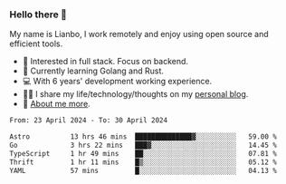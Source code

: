 ### Hello there 👋

My name is Lianbo, I work remotely and enjoy using open source and efficient tools.

- 🔭 Interested in full stack. Focus on backend.
- 🌱 Currently learning Golang and Rust.
- 💻 With 6 years' development working experience.
- ✍🏻 I share my life/technology/thoughts on my [personal blog](https://godruoyi.com).
- 👒 [About me more](https://godruoyi.com/posts/About-godruoyi).

<!--START_SECTION:waka-->

```txt
From: 23 April 2024 - To: 30 April 2024

Astro          13 hrs 46 mins  ██████████████▓░░░░░░░░░░   59.00 %
Go             3 hrs 22 mins   ███▓░░░░░░░░░░░░░░░░░░░░░   14.45 %
TypeScript     1 hr 49 mins    ██░░░░░░░░░░░░░░░░░░░░░░░   07.81 %
Thrift         1 hr 11 mins    █▒░░░░░░░░░░░░░░░░░░░░░░░   05.12 %
YAML           57 mins         █░░░░░░░░░░░░░░░░░░░░░░░░   04.13 %
```

<!--END_SECTION:waka-->
